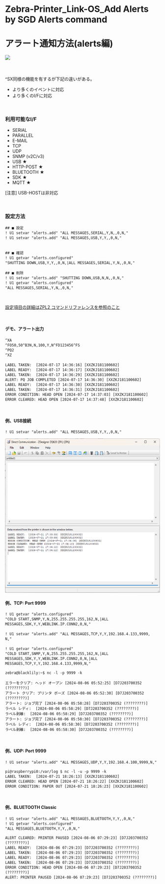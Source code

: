 # Zebra-Printer_Link-OS_Add Alerts by SGD Alerts command
# アラート通知方法(alerts編)

<img src="https://images.unsplash.com/photo-1623018035782-b269248df916?q=80&w=1470&auto=format&fit=crop&ixlib=rb-4.0.3&ixid=M3wxMjA3fDB8MHxwaG90by1wYWdlfHx8fGVufDB8fHx8fA%3D%3D">

</br>
</br>
</br>

^SX同様の機能を有するが下記の違いがある。
- より多くのイベントに対応
- より多くのI/Fに対応

</br>

### 利用可能なI/F

- SERIAL
- PARALLEL
- E-MAIL
- TCP
- UDP
- SNMP (v2C/v3)
- USB ★
- HTTP-POST ★
- BLUETOOTH ★
- SDK ★
- MQTT ★

[注意] USB-HOSTは非対応

</br>

### 設定方法

```
## ■ 設定
! U1 setvar "alerts.add" "ALL MESSAGES,SERIAL,Y,N,,0,N,"
! U1 setvar "alerts.add" "ALL MESSAGES,USB,Y,Y,,0,N,"


## ■ 確認
! U1 getvar "alerts.configured"
"SHUTTING DOWN,USB,Y,Y,,0,N,|ALL MESSAGES,SERIAL,Y,N,,0,N,"

## ■ 削除
! U1 setvar "alerts.add" "SHUTTING DOWN,USB,N,N,,0,N,"
! U1 getvar "alerts.configured"
"ALL MESSAGES,SERIAL,Y,N,,0,N,"
```

</br>

[設定項目の詳細はZPL2 コマンドリファレンスを参照のこと](https://www.zebra.com/content/dam/support-dam/en/documentation/unrestricted/guide/software/zpl-zbi2-pg-en.pdf)

</br>

#### デモ、アラート出力

```
^XA
^FO50,50^B3N,N,100,Y,N^FD123456^FS
^PQ2
^XZ

LABEL TAKEN:  [2024-07-17 14:36:16] [XXZKJ181100602]
LABEL READY:  [2024-07-17 14:36:17] [XXZKJ181100602]
LABEL TAKEN:  [2024-07-17 14:36:29] [XXZKJ181100602]
ALERT: PQ JOB COMPLETED [2024-07-17 14:36:30] [XXZKJ181100602]
LABEL READY:  [2024-07-17 14:36:30] [XXZKJ181100602]
LABEL TAKEN:  [2024-07-17 14:36:31] [XXZKJ181100602]
ERROR CONDITION: HEAD OPEN [2024-07-17 14:37:03] [XXZKJ181100602]
ERROR CLEARED: HEAD OPEN [2024-07-17 14:37:48] [XXZKJ181100602]
```

</br>

#### 例、USB接続

```
! U1 setvar "alerts.add" "ALL MESSAGES,USB,Y,Y,,0,N,"
```

<img height="500" src="image/memo/1721549130764.png">

</br>

#### 例、TCP: Port 9999

```
! U1 getvar "alerts.configured"
"COLD START,SNMP,Y,N,255.255.255.255,162,N,|ALL MESSAGES,SDK,Y,Y,WEBLINK.IP.CONN2,0,N,"

! U1 setvar "alerts.add" "ALL MESSAGES,TCP,Y,Y,192.168.4.133,9999,
N,"

! U1 getvar "alerts.configured"
"COLD START,SNMP,Y,N,255.255.255.255,162,N,|ALL MESSAGES,SDK,Y,Y,WEBLINK.IP.CONN2,0,N,|ALL MESSAGES,TCP,Y,Y,192.168.4.133,9999,N,"
```

```
zebra@blacklily:~$ nc -l -p 9999 -k

エラーをクリア: ヘッド オープン [2024-08-06 05:52:25] [D7J203700352 (????????)]
アラート クリア: プリンタ ポーズ [2024-08-06 05:52:30] [D7J203700352 (????????)]
アラート: ジョブ完了 [2024-08-06 05:58:28] [D7J203700352 (????????)]
ラベル レディ:  [2024-08-06 05:58:29] [D7J203700352 (????????)]
ラベル剥離:  [2024-08-06 05:58:29] [D7J203700352 (????????)]
アラート: ジョブ完了 [2024-08-06 05:58:30] [D7J203700352 (????????)]
ラベル レディ:  [2024-08-06 05:58:30] [D7J203700352 (????????)]
ラベル剥離:  [2024-08-06 05:58:30] [D7J203700352 (????????)]
```

</br>

#### 例、UDP: Port 9999

```
! U1 setvar "alerts.add" "ALL MESSAGES,UDP,Y,Y,192.168.4.100,9999,N,"
```

```
pi@raspberrypi0:/var/log $ nc -l -u -p 9999 -k
LABEL TAKEN:  [2024-07-21 18:26:13] [XXZKJ181100602]
ERROR CLEARED: HEAD OPEN [2024-07-21 18:26:22] [XXZKJ181100602]
ERROR CONDITION: PAPER OUT [2024-07-21 18:26:23] [XXZKJ181100602]
```

</br>


#### 例、BLUETOOTH Classic

```
! U1 setvar "alerts.add" "ALL MESSAGES,BLUETOOTH,Y,Y,,0,N,"
! U1 getvar "alerts.configured"
"ALL MESSAGES,BLUETOOTH,Y,Y,,0,N,"
```

```
ALERT CLEARED: PRINTER PAUSED [2024-08-06 07:29:23] [D7J203700352 (????????)]
LABEL READY:  [2024-08-06 07:29:23] [D7J203700352 (????????)]
LABEL TAKEN:  [2024-08-06 07:29:23] [D7J203700352 (????????)]
LABEL READY:  [2024-08-06 07:29:23] [D7J203700352 (????????)]
LABEL TAKEN:  [2024-08-06 07:29:23] [D7J203700352 (????????)]
ERROR CONDITION: HEAD OPEN [2024-08-06 07:29:23] [D7J203700352 (????????)]
ALERT: PRINTER PAUSED [2024-08-06 07:29:23] [D7J203700352 (????????)]
```